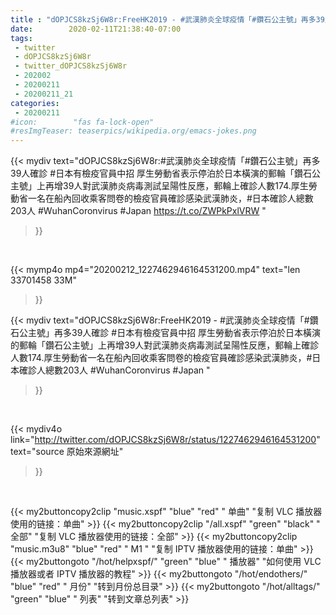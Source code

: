 ```yaml
---
title : "dOPJCS8kzSj6W8r:FreeHK2019 - #武漢肺炎全球疫情「#鑽石公主號」再多39人確診 #日本有檢疫官員中招 厚生勞動省表示停泊於日本橫演的郵輪「鑽石公主號」上再增39人對武漢肺炎病毒測試呈陽性反應，郵輪上確診人數174.厚生勞動省一名在船內回收乘客問卷的檢疫官員確診感染武漢肺炎，#日本確診人總數203人 #WuhanCoronvirus #Japan "
date:        2020-02-11T21:38:40-07:00
tags:
 - twitter
 - dOPJCS8kzSj6W8r
 - twitter_dOPJCS8kzSj6W8r
 - 202002
 - 20200211
 - 20200211_21
categories:
 - 20200211
#icon:        "fas fa-lock-open"
#resImgTeaser: teaserpics/wikipedia.org/emacs-jokes.png
---
```


{{< mydiv text="dOPJCS8kzSj6W8r:#武漢肺炎全球疫情「#鑽石公主號」再多39人確診 #日本有檢疫官員中招 厚生勞動省表示停泊於日本橫演的郵輪「鑽石公主號」上再增39人對武漢肺炎病毒測試呈陽性反應，郵輪上確診人數174.厚生勞動省一名在船內回收乘客問卷的檢疫官員確診感染武漢肺炎，#日本確診人總數203人 #WuhanCoronvirus #Japan https://t.co/ZWPkPxlVRW "
>}}
<br>


{{< mymp4o mp4="20200212_1227462946164531200.mp4"
text="len 33701458    33M"
>}}


{{< mydiv text="dOPJCS8kzSj6W8r:FreeHK2019 - #武漢肺炎全球疫情「#鑽石公主號」再多39人確診 #日本有檢疫官員中招 厚生勞動省表示停泊於日本橫演的郵輪「鑽石公主號」上再增39人對武漢肺炎病毒測試呈陽性反應，郵輪上確診人數174.厚生勞動省一名在船內回收乘客問卷的檢疫官員確診感染武漢肺炎，#日本確診人總數203人 #WuhanCoronvirus #Japan "
>}}
<br>

{{< mydiv4o link="http://twitter.com/dOPJCS8kzSj6W8r/status/1227462946164531200"
text="source 原始來源網址"
>}}


<br>



{{< my2buttoncopy2clip "music.xspf"        "blue"   "red"    " 单曲"  "复制 VLC 播放器使用的链接：单曲" >}} {{< my2buttoncopy2clip "/all.xspf"         "green"  "black"  " 全部"  "复制 VLC 播放器使用的链接：全部" >}} {{< my2buttoncopy2clip "music.m3u8"        "blue"   "red"    " M1 "    "复制 IPTV 播放器使用的链接：单曲" >}} {{< my2buttongoto      "/hot/helpxspf/"    "green"  "blue"   " 播放器" "如何使用 VLC 播放器或者 IPTV 播放器的教程" >}} {{< my2buttongoto      "/hot/endothers/"   "blue"   "red"    " 月份"   "转到月份总目录" >}} {{< my2buttongoto      "/hot/alltags/"     "green"  "blue"   " 列表"   "转到文章总列表" >}} 
